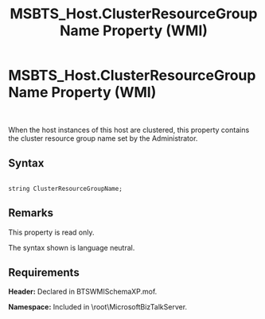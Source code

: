 ﻿---
title: MSBTS_Host.ClusterResourceGroupName Property (WMI)
TOCTitle: MSBTS_Host.ClusterResourceGroupName Property (WMI)
ms:assetid: 3929e3a3-79cf-4d6b-be96-b1146ba2fe10
ms:mtpsurl: https://msdn.microsoft.com/en-us/library/Aa559626(v=BTS.80)
ms:contentKeyID: 51527341
ms.date: 08/30/2017
mtps_version: v=BTS.80
---

# MSBTS\_Host.ClusterResourceGroupName Property (WMI)

 

When the host instances of this host are clustered, this property contains the cluster resource group name set by the Administrator.

## Syntax

``` 
  
string ClusterResourceGroupName;  
```

## Remarks

This property is read only.

The syntax shown is language neutral.

## Requirements

**Header:** Declared in BTSWMISchemaXP.mof.

**Namespace:** Included in \\root\\MicrosoftBizTalkServer.

